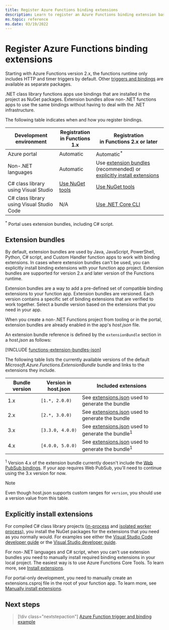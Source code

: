 ```yaml
---
title: Register Azure Functions binding extensions
description: Learn to register an Azure Functions binding extension based on your environment.
ms.topic: reference
ms.date: 03/19/2022
---
```


# Register Azure Functions binding extensions

Starting with Azure Functions version 2.x, the functions runtime only includes HTTP and timer triggers by default. Other [triggers and bindings](./functions-triggers-bindings.md) are available as separate packages.

.NET class library functions apps use bindings that are installed in the project as NuGet packages. Extension bundles allow non-.NET functions apps to use the same bindings without having to deal with the .NET infrastructure.

The following table indicates when and how you register bindings. 

| Development environment |Registration<br/> in Functions 1.x  |Registration<br/> in Functions 2.x or later  |
|-------------------------|------------------------------------|------------------------------------|
|Azure portal|Automatic|Automatic<sup>*</sup>|
|Non-.NET languages|Automatic|Use [extension bundles](#extension-bundles) (recommended) or [explicitly install extensions](#explicitly-install-extensions)|
|C# class library using Visual Studio|[Use NuGet tools](functions-develop-vs.md#add-bindings)|[Use NuGet tools](functions-develop-vs.md#add-bindings)|
|C# class library using Visual Studio Code|N/A|[Use .NET Core CLI](functions-develop-vs-code.md?tabs=csharp#install-binding-extensions)|

<sup>*</sup> Portal uses extension bundles, including C# script.

## <a name="extension-bundles"></a>Extension bundles

By default, extension bundles are used by Java, JavaScript, PowerShell, Python, C# script, and Custom Handler function apps to work with binding extensions. In cases where extension bundles can't be used, you can explicitly install binding extensions with your function app project. Extension bundles are supported for version 2.x and later version of the Functions runtime.

Extension bundles are a way to add a pre-defined set of compatible binding extensions to your function app. Extension bundles are versioned. Each version contains a specific set of binding extensions that are verified to work together. Select a bundle version based on the extensions that you need in your app.

When you create a non-.NET Functions project from tooling or in the portal, extension bundles are already enabled in the app's *host.json* file. 

An extension bundle reference is defined by the `extensionBundle` section in a *host.json* as follows: 

[!INCLUDE [functions-extension-bundles-json](../../includes/functions-extension-bundles-json.md)]

The following table lists the currently available versions of the default *Microsoft.Azure.Functions.ExtensionBundle* bundle and links to the extensions they include.

| Bundle version | Version in host.json | Included extensions |
| --- | --- | --- |
| 1.x | `[1.*, 2.0.0)` | See [extensions.json](https://github.com/Azure/azure-functions-extension-bundles/blob/v1.x/src/Microsoft.Azure.Functions.ExtensionBundle/extensions.json) used to generate the bundle |
| 2.x | `[2.*, 3.0.0)` | See [extensions.json](https://github.com/Azure/azure-functions-extension-bundles/blob/v2.x/src/Microsoft.Azure.Functions.ExtensionBundle/extensions.json) used to generate the bundle |
| 3.x | `[3.3.0, 4.0.0)` | See [extensions.json](https://github.com/Azure/azure-functions-extension-bundles/blob/4f5934a18989353e36d771d0a964f14e6cd17ac3/src/Microsoft.Azure.Functions.ExtensionBundle/extensions.json) used to generate the bundle<sup>1</sup> |
| 4.x | `[4.0.0, 5.0.0)` | See [extensions.json](https://github.com/Azure/azure-functions-extension-bundles/blob/v4.x/src/Microsoft.Azure.Functions.ExtensionBundle/extensions.json) used to generate the bundle<sup>1</sup> |

<sup>1</sup> Version 4.x of the extension bundle currently doesn't include the [Web PubSub bindings](https://learn.microsoft.com/azure/azure-web-pubsub/reference-functions-bindings?tabs=csharp#add-to-your-functions-app ). If your app requires Web PubSub, you'll need to continue using the 3.x version for now.



> [!NOTE]
> Even though host.json supports custom ranges for `version`, you should use a version value from this table.

## Explicitly install extensions

For compiled C# class library projects ([in-process](functions-dotnet-class-library.md) and [isolated worker process](dotnet-isolated-process-guide.md)), you install the NuGet packages for the extensions that you need as you normally would. For examples see either the [Visual Studio Code developer guide](functions-develop-vs-code.md?tabs=csharp#install-binding-extensions) or the [Visual Studio developer guide](functions-develop-vs.md#add-bindings).  

For non-.NET languages and C# script, when you can't use extension bundles you need to manually install required binding extensions in your local project. The easiest way is to use Azure Functions Core Tools. To learn more, see [Install extensions](functions-run-local.md#install-extensions).  

For portal-only development, you need to manually create an extensions.csproj file in the root of your function app. To learn more, see [Manually install extensions](functions-how-to-use-azure-function-app-settings.md#manually-install-extensions).

## Next steps
> [!div class="nextstepaction"]
> [Azure Function trigger and binding example](./functions-bindings-example.md)
